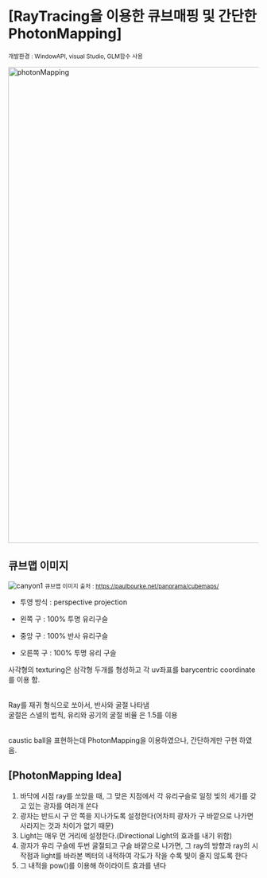# [RayTracing을 이용한 큐브매핑 및 간단한 PhotonMapping]<br>
<small>개발환경 : WindowAPI, visual Studio, GLM함수 사용</small><br>

<img width="958" alt="photonMapping" src="https://github.com/user-attachments/assets/d0bc9637-de89-4691-9b05-2cace86d0780">

## 큐브맵 이미지
![canyon1](https://github.com/user-attachments/assets/be2ce931-dc6f-4cb4-ab1a-8340eb3f4e82)
<small>큐브맵 이미지 출처 : https://paulbourke.net/panorama/cubemaps/</small>

- 투영 방식 : perspective projection

- 왼쪽 구 : 100% 투명 유리구슬
- 중앙 구 : 100% 반사 유리구슬
- 오른쪽 구 : 100% 투명 유리 구슬

사각형의 texturing은 삼각형 두개를 형성하고 각 uv좌표를 barycentric coordinate를 이용 함.<br><br>

Ray를 재귀 형식으로 쏘아서, 반사와 굴절 나타냄<br>
굴절은 스넬의 법칙, 유리와 공기의 굴절 비율 은 1.5를 이용<br><br>


caustic ball을 표현하는데 PhotonMapping을 이용하였으나, 간단하게만 구현 하였음.<br>

## [PhotonMapping Idea]
1. 바닥에 시점 ray를 쏘았을 때, 그 맞은 지점에서 각 유리구슬로 일정 빛의 세기를 갖고 있는 광자를 여러개 쏜다
2. 광자는 반드시 구 안 쪽을 지나가도록 설정한다(어차피 광자가 구 바깥으로 나가면 사라지는 것과 차이가 없기 때문)
3. Light는 매우 먼 거리에 설정한다.(Directional Light의 효과를 내기 위함)
4. 광자가 유리 구슬에 두번 굴절되고 구슬 바깥으로 나가면, 그 ray의 방향과 ray의 시작점과 light를 바라본 벡터의 내적하여 각도가 작을 수록 빛이 줄지 않도록 한다
5. 그 내적을 pow()를 이용해 하이라이트 효과를 낸다
